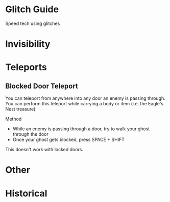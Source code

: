 # Glitch Guide
Speed tech using glitches

# Invisibility


# Teleports

## Blocked Door Teleport
You can teleport from anywhere into any door an enemy is passing through. You can perform this teleport while carrying a body or item (i.e. the Eagle's Nest treasure)

Method
* While an enemy is passing through a door, try to walk your ghost through the door
* Once your ghost gets blocked, press SPACE + SHIFT

This doesn't work with locked doors.


# Other

# Historical

